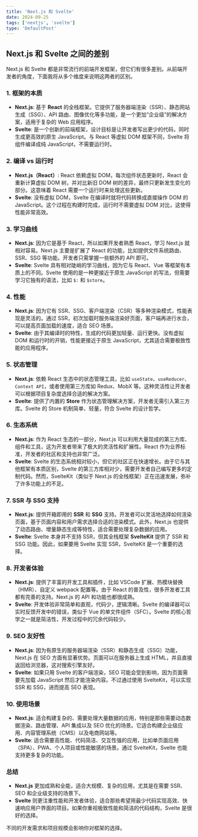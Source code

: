 ```yaml
---
title: 'Next.js 和 Svelte'
date: 2024-09-25
tags: ['nextjs', 'svelte']
type: 'DefaultPost'
---
```


## Next.js 和 Svelte 之间的差别

Next.js 和 Svelte 都是非常流行的前端开发框架，但它们有很多差别。从前端开发者的角度，下面我将从多个维度来说明这两者的区别。

### 1. **框架的本质**

- **Next.js**: 基于 **React** 的全栈框架。它提供了服务器端渲染（SSR）、静态网站生成（SSG）、API 路由、图像优化等多功能，是一个更加“企业级”的解决方案，适用于复杂的 Web 应用程序。
- **Svelte**: 是一个创新的前端框架，设计目标是让开发者写出更少的代码，同时生成更高效的原生 JavaScript。与 React 等虚拟 DOM 框架不同，Svelte 将组件编译成纯 JavaScript，不需要运行时。

### 2. **编译 vs 运行时**

- **Next.js（React）**: React 依赖虚拟 DOM，每次组件状态更新时，React 会重新计算虚拟 DOM 树，并对比新旧 DOM 树的差异，最终只更新发生变化的部分。这意味着 React 需要一个运行时来处理这些更新。
- **Svelte**: 没有虚拟 DOM，Svelte 在编译时就将代码转换成直接操作 DOM 的 JavaScript。这个过程在构建时完成，运行时不需要虚拟 DOM 对比，这使得性能非常高效。

### 3. **学习曲线**

- **Next.js**: 因为它是基于 React，所以如果开发者熟悉 React，学习 Next.js 就相对容易。Next.js 主要是扩展了 React 的功能，比如提供文件系统路由、SSR、SSG 等功能。开发者只需掌握一些额外的 API 即可。
- **Svelte**: Svelte 具有相对陡峭的学习曲线，因为它与 React、Vue 等框架有本质上的不同。Svelte 使用的是一种更接近于原生 JavaScript 的写法，但需要学习它独有的语法，比如 `$:` 和 `$store`。

### 4. **性能**

- **Next.js**: 因为它有 SSR、SSG、客户端渲染（CSR）等多种渲染模式，性能表现是灵活的。通过 SSR，初次加载时服务端渲染好页面，客户端再进行水合，可以提高页面加载的速度，适合 SEO 场景。
- **Svelte**: 由于其编译时的特性，生成的代码更加轻量、运行更快。没有虚拟 DOM 和运行时的开销，性能更接近于原生 JavaScript，尤其适合需要极致性能的应用程序。

### 5. **状态管理**

- **Next.js**: 依赖 React 生态中的状态管理工具，比如 `useState`、`useReducer`、`Context API`，或者使用第三方库如 Redux、MobX 等。这种灵活性让开发者可以根据项目复杂度选择合适的解决方案。
- **Svelte**: 提供了内置的 **Store** 作为状态管理解决方案，开发者无需引入第三方库。Svelte 的 Store 机制简单、轻量，符合 Svelte 的设计哲学。

### 6. **生态系统**

- **Next.js**: 作为 React 生态的一部分，Next.js 可以利用大量现成的第三方库、组件和工具，这为开发者带来了极大的灵活性和扩展性。React 作为业界标准，开发者的社区和支持也非常广泛。
- **Svelte**: Svelte 的生态系统相对较小，但它的社区正在快速增长。由于它与其他框架有本质区别，Svelte 的第三方库相对少，需要开发者自己编写更多的定制代码。然而，SvelteKit（类似于 Next.js 的全栈框架）正在迅速发展，弥补了许多功能上的不足。

### 7. **SSR 与 SSG 支持**

- **Next.js**: 提供开箱即用的 **SSR** 和 **SSG** 支持。开发者可以灵活地选择如何渲染页面，基于页面内容和用户需求选择合适的渲染模式。此外，Next.js 也提供了动态路由、增量静态生成等特性，适合需要处理复杂数据的应用。
- **Svelte**: Svelte 本身并不支持 SSR，但其全栈框架 **SvelteKit** 提供了 SSR 和 SSG 功能。因此，如果要用 Svelte 实现 SSR，SvelteKit 是一个重要的选择。

### 8. **开发者体验**

- **Next.js**: 提供了丰富的开发工具和插件，比如 VSCode 扩展、热模块替换（HMR）、自定义 webpack 配置等。由于 React 的普及性，很多开发者工具都有完善的支持。Next.js 的 API 和功能也都很成熟。
- **Svelte**: 开发体验非常简单和直观，代码少，逻辑清晰。Svelte 的编译器可以实时反馈开发中的错误，类似于 Vue 的单文件组件（SFC）。Svelte 的核心哲学之一就是简洁性，开发过程中的冗余代码较少。

### 9. **SEO 友好性**

- **Next.js**: 因为有原生的服务器端渲染（SSR）和静态生成（SSG）功能，Next.js 在 SEO 方面有显著优势。页面可以在服务器上生成 HTML，并且直接返回给浏览器，这对搜索引擎友好。
- **Svelte**: 如果只用 Svelte 的客户端渲染，SEO 可能会受到影响，因为页面需要先加载 JavaScript 然后才能渲染内容。不过通过使用 SvelteKit，可以实现 SSR 和 SSG，进而提高 SEO 表现。

### 10. **使用场景**

- **Next.js**: 适合构建复杂的、需要处理大量数据的应用，特别是那些需要动态数据渲染、路由管理、API 集成以及 SEO 优化的场景。它适合构建企业级应用、内容管理系统（CMS）以及电商网站等。
- **Svelte**: 适合需要高性能、代码简洁、交互性强的应用，比如单页面应用（SPA）、PWA、个人项目或性能敏感的场景。通过 SvelteKit，Svelte 也能支持更多复杂的功能。

### 总结

- **Next.js** 更加成熟和全能，适合大规模、复杂的应用，尤其是在需要 SSR、SEO 和企业级支持的场景下。
- **Svelte** 则更注重性能和开发者体验，适合那些希望用最少代码实现高效、快速响应用户界面的项目。如果你重视极致性能和简洁的代码结构，Svelte 是很好的选择。

不同的开发需求和项目规模会影响你对框架的选择。
